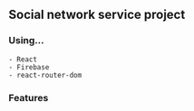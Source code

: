 ## Social network service project

### Using...
```
- React
- Firebase
- react-router-dom
```

### Features
```
```
